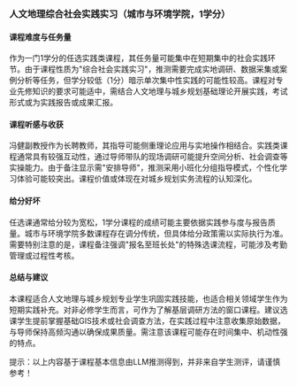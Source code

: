 ### 人文地理综合社会实践实习（城市与环境学院，1学分）

#### 课程难度与任务量  
作为一门1学分的任选实践类课程，其任务量可能集中在短期集中的社会实践环节。由于课程性质为"综合社会实践实习"，推测需要完成实地调研、数据采集或案例分析等任务，但学分较低（1分）暗示单次集中性实践的可能性较高。课程对专业先修知识的要求可能适中，需结合人文地理与城乡规划基础理论开展实践，考试形式或为实践报告或成果汇报。

#### 课程听感与收获  
冯健副教授作为长聘教师，其指导可能侧重理论应用与实地操作相结合。实践类课程通常具有较强互动性，通过导师带队的现场调研可能提升空间分析、社会调查等实操能力。由于备注显示需"安排导师"，推测采用小班化分组指导模式，个性化学习体验可能较突出。课程价值或体现在对城乡规划实务流程的认知深化。

#### 给分好坏  
任选课通常给分较为宽松，1学分课程的成绩可能主要依据实践参与度与报告质量。城市与环境学院多数课程存在调分传统，但具体给分政策需以实际执行为准。需要特别注意的是，课程备注强调"报名至班长处"的特殊选课流程，可能涉及考勤管理或过程性考核。

#### 总结与建议  
本课程适合人文地理与城乡规划专业学生巩固实践技能，也适合相关领域学生作为短期实践补充。对非必修学生而言，可作为了解基层调研方法的窗口课程。建议选课学生提前掌握基础GIS技术或社会调查方法，在实践过程中注意收集原始数据，与导师保持高频沟通以确保成果质量。需注意该课程可能存在时间集中、机动性强的特点。

提示：以上内容基于课程基本信息由LLM推测得到，并非来自学生测评，请谨慎参考！